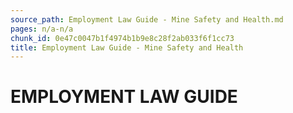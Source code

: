 ```yaml
---
source_path: Employment Law Guide - Mine Safety and Health.md
pages: n/a-n/a
chunk_id: 0e47c0047b1f4974b1b9e8c28f2ab033f6f1cc73
title: Employment Law Guide - Mine Safety and Health
---
```

# EMPLOYMENT LAW GUIDE
